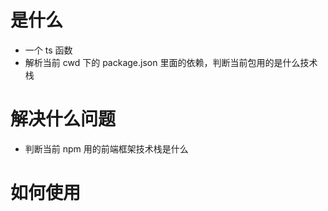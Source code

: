 # 是什么

- 一个 ts 函数
- 解析当前 cwd 下的 package.json 里面的依赖，判断当前包用的是什么技术栈

# 解决什么问题

- 判断当前 npm 用的前端框架技术栈是什么

# 如何使用

```ts

```